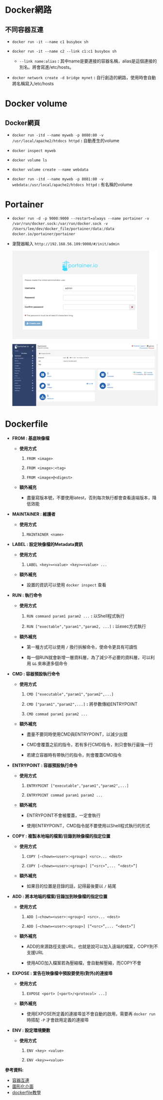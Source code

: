 # Docker網路

## 不同容器互連

- `docker run -it --name c1 busybox sh`

- `docker run -it --name c2 --link c1:c1 busybox sh`

    - `--link name:alias` **:** 其中name是要連接的容器名稱，alias是這個連接的別名。將會寫進/etc/hosts。

- `docker network create -d bridge mynet` **:** 自行創造的網路，使用時會自動將名稱寫入/etc/hosts

# Docker volume

## Docker網頁

- `docker run -itd --name myweb -p 8080:80 -v /usr/local/apache2/htdocs httpd` **:** 自動產生的volume

- `docker inspect myweb`

- `docker volume ls`

- `docker volume create --name webdata`

- `docker run -itd --name myweb -p 8081:80 -v webdata:/usr/local/apache2/htdocs httpd` **:** 有名稱的volume

# Portainer

- `docker run -d -p 9000:9000 --restart=always --name portainer -v /var/run/docker.sock:/var/run/docker.sock -v /Users/lee/dev/docker_file/portainer/data:/data docker.io/portainer/portainer`
- 瀏覽器輸入 `http://192.168.56.109:9000/#/init/admin`

    ![](img/20201013/1.png)

    ![](img/20201013/2.png)

# Dockerfile

- **FROM : 基底映像檔**

    - **使用方式**

        1. `FROM <image>`

        2. `FROM <image>:<tag>`

        3. `FROM <image>@<digest>`

    - **額外補充**

        - 盡量寫版本號，不要使用latest，否則每次執行都會查看遠端版本，降低效能

- **MAINTAINER : 維護者**

    - **使用方式**

        1. `MAINTAINER <name>`
        

- **LABEL : 設定映像檔的Metadata資訊**

    - **使用方式**

        1. `LABEL <key>=<value> <key>=<value> ...`

    - **額外補充**

        - 設置的資訊可以使用 `docker inspect` 查看

- **RUN : 執行命令**

    - **使用方式**

        1. `RUN command param1 param2 ...` **:** 以Shell程式執行

        2. `RUN ["exectable","param1","param2, ...]` **:** 以exec方式執行

    - **額外補充**

        - 第一種方式可以使用 `/` 換行拆解命令，使命令更具有可讀性

        - 每一個RUN就會新增一層資料層，為了減少不必要的資料層，可以利用 `&&` 來串連多個命令

- **CMD : 容器預設執行命令**

    - **使用方式**

        1. `CMD ["executable","param1","param2",...]`

        2. `CMD ["param1","param2",...]` **:** 將參數傳給ENTRYPOINT

        3. `CMD commad param1 param2 ...`

    - **額外補充**

        - 盡量不要同時使用CMD與ENTRYPOINT，以減少出錯

        - CMD會覆蓋之前的指令，若有多行CMD指令，則只會執行最後一行

        - 若建立容器時有帶執行的指令，則會覆蓋CMD指令

- **ENTRYPOINT : 容器預設執行命令**

    - **使用方式**

        1. `ENTRYPOINT ["executable","param1","param2",...]`

        2. `ENTRYPOINT commad param1 param2 ...` 

    - **額外補充**

        - ENTRYPOINT不會被覆蓋，一定會執行

        - 使用ENTRYPOINT，CMD指令就不要使用以Shell程式執行的形式

- **COPY : 複製本地端的檔案/目錄到映像檔的指定位置**

    - **使用方式**

        1. `COPY [–chown=<user>:<group>] <src>... <dest>`

        2. `COPY [–chown=<user>:<group>] [“<src>”,... “<dest>”]` 

    - **額外補充**

        - 如果目的位置是目錄的話，記得最後要以 `/` 結尾

- **ADD : 將本地端的檔案/目錄加到映像檔的指定位置**

    - **使用方式**

        1. `ADD [–chown=<user>:<group>] <src>... <dest>`

        2. `ADD [–chown=<user>:<group>] [“<src>”,... “<dest>”]`

    - **額外補充**

        - ADD的來源路徑支援URL，也就是說可以加入遠端的檔案，COPY則不支援URL

        - 使用ADD加入檔案若為壓縮檔，會自動解壓縮，而COPY不會

- **EXPOSE : 宣告在映像檔中預設要使用(對外)的連接埠**

    - **使用方式**

        1. `EXPOSE <port> [<port>/<protocol> ...]`

    - **額外補充** 

        - 使用EXPOSE所定義的連接埠並不會自動的啟用，需要再 `docker run` 時搭配 `-P` 才會啟用定義的連接埠

- **ENV : 設定環境變數**

    - **使用方式**

        1. `ENV <key> <value>`
        
        2. `ENV <key>=<value>`


**參考資料:**

- [容器互連](https://philipzheng.gitbook.io/docker_practice/network/linking)
- [圖形化介面](https://www.kubernetes.org.cn/5883.html)
- [dockerfile教學](https://www.jinnsblog.com/2018/12/docker-dockerfile-guide.html)